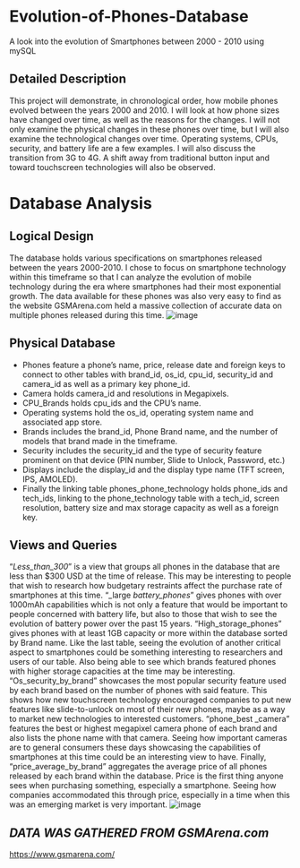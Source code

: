 # Evolution-of-Phones-Database
A look into the evolution of Smartphones between 2000 - 2010 using mySQL

## Detailed Description
This project will demonstrate, in chronological order, how mobile phones evolved between the years 2000 and 2010. I will look at how phone sizes have changed over time, as well as the reasons for the changes. I will not only examine the physical changes in these phones over time, but I will also examine the technological changes over time. Operating systems, CPUs, security, and battery life are a few examples. I will also discuss the transition from 3G to 4G. A shift away from traditional button input and toward touchscreen technologies will also be observed.

# Database Analysis

## Logical Design
The database holds various specifications on smartphones released between the years 2000-2010. I chose to focus on smartphone technology within this timeframe so that I can analyze the evolution of mobile technology during the era where smartphones had their most exponential growth. The data available for these phones was also very easy to find as the website GSMArena.com held a massive collection of accurate data on multiple phones released during this time. 
![image](https://user-images.githubusercontent.com/101474440/218368190-1d8cadc3-cbff-4b51-86be-973d33c8e8ec.png)

## Physical Database
  - Phones feature a phone’s name, price, release date and foreign keys to connect to other tables with brand_id, os_id, cpu_id, security_id and camera_id as well as a       primary key phone_id. 
  - Camera holds camera_id and resolutions in Megapixels.
  - CPU_Brands holds cpu_ids and the CPU’s name.
  - Operating systems hold the os_id, operating system name and associated app store.
  - Brands includes the brand_id, Phone Brand name, and the number of models that brand made in the timeframe. 
  - Security includes the security_id and the type of security feature prominent on that device (PIN number, Slide to Unlock, Password, etc.)
  - Displays include the display_id and the display type name (TFT screen, IPS, AMOLED).
  - Finally the linking table phones_phone_technology holds phone_ids and tech_ids, linking to the phone_technology table with a tech_id, screen resolution, battery size     and max storage capacity as well as a foreign key.

## Views and Queries
“_Less_than_300_” is a view that groups all phones in the database that are less than $300 USD at the time of release. This may be interesting to people that wish to research how budgetary restraints affect the purchase rate of smartphones at this time. 
“_large _battery_phones_” gives phones with over 1000mAh capabilities which is not only a feature that would be important to people concerned with battery life, but also to those that wish to see the evolution of battery power over the past 15 years.
“High_storage_phones” gives phones with at least 1GB capacity or more within the database sorted by Brand name. Like the last table, seeing the evolution of another critical aspect to smartphones could be something interesting to researchers and users of our table. Also being able to see which brands featured phones with higher storage capacities at the time may be interesting.
“Os_security_by_brand” showcases the most popular security feature used by each brand based on the number of phones with said feature. This shows how new touchscreen technology encouraged companies to put new features like slide-to-unlock on most of their new phones, maybe as a way to market new technologies to interested customers.
“phone_best _camera” features the best or highest megapixel camera phone of each brand and also lists the phone name with that camera. Seeing how important cameras are to general consumers these days showcasing the capabilities of smartphones at this time could be an interesting view to have.
Finally, “price_average_by_brand” aggregates the average price of all phones released by each brand within the database. Price is the first thing anyone sees when purchasing something, especially a smartphone. Seeing how companies accommodated this through price, especially in a time when this was an emerging market is very important.
![image](https://user-images.githubusercontent.com/101474440/218368436-6796e932-61eb-460d-85e9-056f758978c0.png)

## *DATA WAS GATHERED FROM GSMArena.com*
https://www.gsmarena.com/
